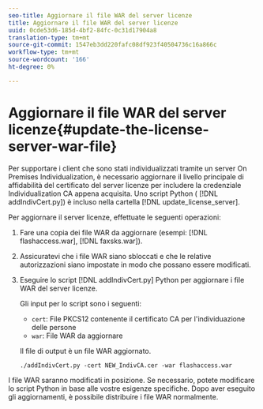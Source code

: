 ```yaml
---
seo-title: Aggiornare il file WAR del server licenze
title: Aggiornare il file WAR del server licenze
uuid: 0cde53d6-185d-4bf2-84fc-0c31d17904a8
translation-type: tm+mt
source-git-commit: 1547eb3dd220fafc08df923f40504736c16a866c
workflow-type: tm+mt
source-wordcount: '166'
ht-degree: 0%

---
```



# Aggiornare il file WAR del server licenze{#update-the-license-server-war-file}

Per supportare i client che sono stati individualizzati tramite un server On Premises Individualization, è necessario aggiornare il livello principale di affidabilità del certificato del server licenze per includere la credenziale Individualization CA appena acquisita. Uno script Python ( [!DNL addIndivCert.py]) è incluso nella cartella [!DNL update_license_server].

Per aggiornare il server licenze, effettuate le seguenti operazioni:

1. Fare una copia dei file WAR da aggiornare (esempi: [!DNL flashaccess.war], [!DNL faxsks.war]).
1. Assicuratevi che i file WAR siano sbloccati e che le relative autorizzazioni siano impostate in modo che possano essere modificati.
1. Eseguire lo script [!DNL addIndivCert.py] Python per aggiornare i file WAR del server licenze.

   Gli input per lo script sono i seguenti:

   * `cert`: File PKCS12 contenente il certificato CA per l&#39;individuazione delle persone
   * `war`: File WAR da aggiornare

   Il file di output è un file WAR aggiornato.

   ```
   ./addIndivCert.py -cert NEW_IndivCA.cer -war flashaccess.war
   ```

I file WAR saranno modificati in posizione. Se necessario, potete modificare lo script Python in base alle vostre esigenze specifiche. Dopo aver eseguito gli aggiornamenti, è possibile distribuire i file WAR normalmente.
